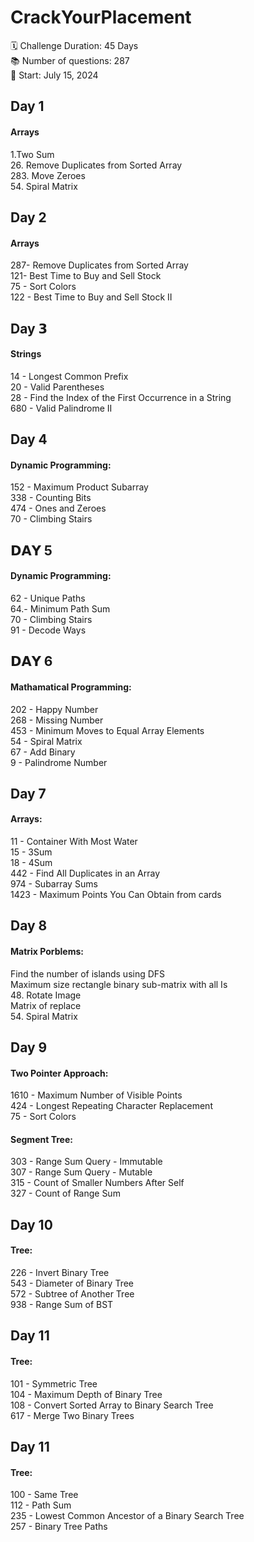 # CrackYourPlacement
 🗓 Challenge Duration: 45 Days <br>
 📚 Number of questions: 287 <br>
 🚀 Start: July 15, 2024

## Day 1
#### Arrays
1.Two Sum <br>
26. Remove Duplicates from Sorted Array <br>
283. Move Zeroes <br>
54. Spiral Matrix <br>

## Day 2
#### Arrays
287- Remove Duplicates from Sorted Array <br>
121- Best Time to Buy and Sell Stock <br>
75 - Sort Colors <br>
122 - Best Time to Buy and Sell Stock II <br>

## Day 𝟯
#### Strings
14 - Longest Common Prefix <br>
20 - Valid Parentheses <br>
28 - Find the Index of the First Occurrence in a String <br>
680 - Valid Palindrome II <br>

## Day 4
#### Dynamic Programming:
152 - Maximum Product Subarray <br>
338 - Counting Bits <br> 
474 - Ones and Zeroes <br>
70 - Climbing Stairs <br>

## 𝗗𝗔𝗬 5 
#### Dynamic Programming:
62 - Unique Paths <br>
64.- Minimum Path Sum <br>
70 - Climbing Stairs  <br>
91 -  Decode Ways <br>

## 𝗗𝗔𝗬 6
#### Mathamatical Programming:
202 -  Happy Number <br>
268 - Missing Number <br>
453 - Minimum Moves to Equal Array Elements <br>
54 - Spiral Matrix <br>
67 - Add Binary <br>
9 - Palindrome Number <br>

## Day 7
#### Arrays:
11 - Container With Most Water <br>
15 - 3Sum <br>
18 - 4Sum <br>
442 - Find All Duplicates in an Array <br>
974 - Subarray Sums <br>
1423 - Maximum Points You Can Obtain from cards <br>

## Day 8
#### Matrix Porblems:
Find the number of islands using DFS <br>
Maximum size rectangle binary sub-matrix with all Is <br>
48. Rotate Image <br>
Matrix of  replace <br>
54. Spiral Matrix <br>

## Day 9
#### Two Pointer Approach:
1610 - Maximum Number of Visible Points <br>
424 - Longest Repeating Character Replacement <br>
75 - Sort Colors<br>
#### Segment Tree:
303 - Range Sum Query - Immutable <br>
307 - Range Sum Query - Mutable <br>
315 - Count of Smaller Numbers After Self <br>
327 - Count of Range Sum <br>

## Day 10
#### Tree:
226 - Invert Binary Tree <br> 
543 - Diameter of Binary Tree <br>
572 - Subtree of Another Tree <br>
938 - Range Sum of BST <br>

## Day 11
#### Tree:
101 - Symmetric Tree <br>
104 - Maximum Depth of Binary Tree <br>
108 - Convert Sorted Array to Binary Search Tree <br>
617 - Merge Two Binary Trees <br>

## Day 11
#### Tree:
100 - Same Tree <br>
112 - Path Sum <br>
235 - Lowest Common Ancestor of a Binary Search Tree <br>
257 - Binary Tree Paths <br>
